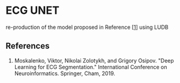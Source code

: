 # ECG UNET

re-production of the model proposed in Reference \[[1](#ref1)\] using LUDB

## References

1. <a name="ref1"></a> Moskalenko, Viktor, Nikolai Zolotykh, and Grigory Osipov. "Deep Learning for ECG Segmentation." International Conference on Neuroinformatics. Springer, Cham, 2019.
